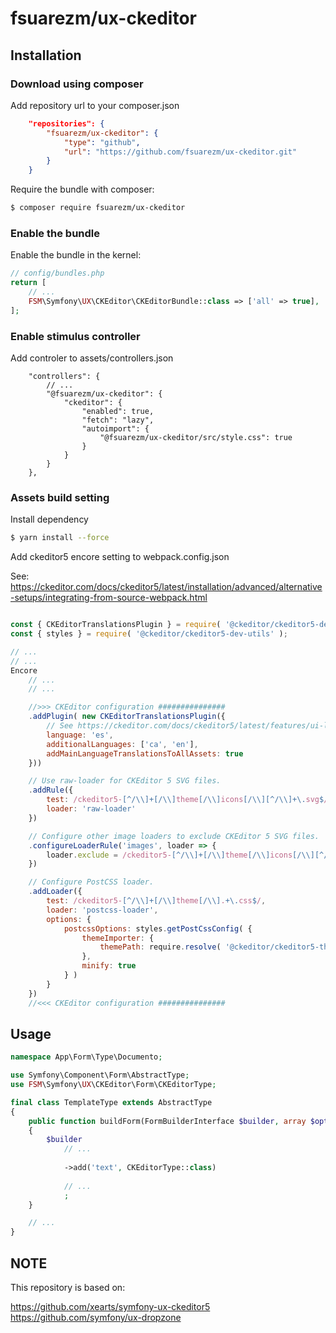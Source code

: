 # fsuarezm/ux-ckeditor

## Installation

### Download using composer
Add repository url to your composer.json
```json
    "repositories": {
        "fsuarezm/ux-ckeditor": {
            "type": "github",
            "url": "https://github.com/fsuarezm/ux-ckeditor.git"
        }
    }
```

Require the bundle with composer:
```bash
$ composer require fsuarezm/ux-ckeditor
```

### Enable the bundle

Enable the bundle in the kernel:

```php
// config/bundles.php
return [
    // ...
    FSM\Symfony\UX\CKEditor\CKEditorBundle::class => ['all' => true],
];
```

### Enable stimulus controller

Add controler to assets/controllers.json

```
    "controllers": {
        // ...
        "@fsuarezm/ux-ckeditor": {
            "ckeditor": {
                "enabled": true,
                "fetch": "lazy",
                "autoimport": {
                    "@fsuarezm/ux-ckeditor/src/style.css": true
                }
            }
        }
    },

```

### Assets build setting
Install dependency
```bash
$ yarn install --force
```

Add ckeditor5 encore setting to webpack.config.json

See: https://ckeditor.com/docs/ckeditor5/latest/installation/advanced/alternative-setups/integrating-from-source-webpack.html

```javascript

const { CKEditorTranslationsPlugin } = require( '@ckeditor/ckeditor5-dev-translations' );
const { styles } = require( '@ckeditor/ckeditor5-dev-utils' );

// ...
// ...
Encore
    // ...
    // ...

    //>>> CKEditor configuration ###############
    .addPlugin( new CKEditorTranslationsPlugin({
        // See https://ckeditor.com/docs/ckeditor5/latest/features/ui-language.html
        language: 'es',
        additionalLanguages: ['ca', 'en'],
        addMainLanguageTranslationsToAllAssets: true
    }))

    // Use raw-loader for CKEditor 5 SVG files.
    .addRule({
        test: /ckeditor5-[^/\\]+[/\\]theme[/\\]icons[/\\][^/\\]+\.svg$/,
        loader: 'raw-loader'
    })

    // Configure other image loaders to exclude CKEditor 5 SVG files.
    .configureLoaderRule('images', loader => {
        loader.exclude = /ckeditor5-[^/\\]+[/\\]theme[/\\]icons[/\\][^/\\]+\.svg$/;
    })

    // Configure PostCSS loader.
    .addLoader({
        test: /ckeditor5-[^/\\]+[/\\]theme[/\\].+\.css$/,
        loader: 'postcss-loader',
        options: {
            postcssOptions: styles.getPostCssConfig( {
                themeImporter: {
                    themePath: require.resolve( '@ckeditor/ckeditor5-theme-lark' )
                },
                minify: true
            } )
        }
    })
    //<<< CKEditor configuration ###############

```

## Usage

```php
namespace App\Form\Type\Documento;

use Symfony\Component\Form\AbstractType;
use FSM\Symfony\UX\CKEditor\Form\CKEditorType;

final class TemplateType extends AbstractType
{
    public function buildForm(FormBuilderInterface $builder, array $options)
    {
        $builder
            // ...
            
            ->add('text', CKEditorType::class)
            
            // ...
            ;
    }

    // ...
}
```

## NOTE

This repository is based on:

https://github.com/xearts/symfony-ux-ckeditor5
https://github.com/symfony/ux-dropzone

